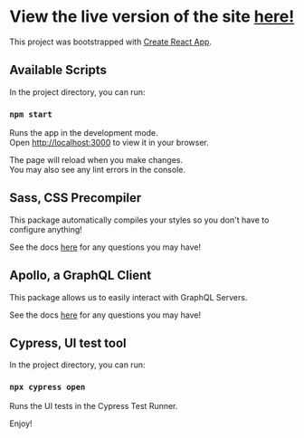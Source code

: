 # View the live version of the site [here!](https://lindsaymergy.github.io/apple_acres/)

This project was bootstrapped with [Create React App](https://github.com/facebook/create-react-app).

## Available Scripts

In the project directory, you can run:

### `npm start`

Runs the app in the development mode.\
Open [http://localhost:3000](http://localhost:3000) to view it in your browser.

The page will reload when you make changes.\
You may also see any lint errors in the console.

## Sass, CSS Precompiler

This package automatically compiles your styles so you don't have to configure anything!

See the docs [here](https://www.npmjs.com/package/sass) for any questions you may have!

## Apollo, a GraphQL Client

This package allows us to easily interact with GraphQL Servers.

See the docs [here](https://www.apollographql.com/docs/react) for any questions you may have!

## Cypress, UI test tool

In the project directory, you can run: 

### `npx cypress open`

Runs the UI tests in the Cypress Test Runner.

Enjoy! 
